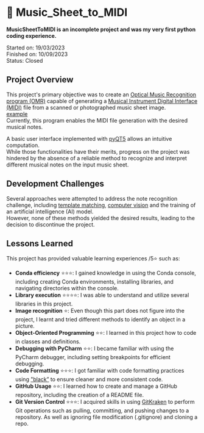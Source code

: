 # 🎼 Music_Sheet_to_MIDI

**MusicSheetToMIDI is an incomplete project and was my very first python coding experience.**

Started on: 19/03/2023 <br>
Finished on: 10/09/2023 <br>
Status: Closed <br>

## Project Overview

This project's primary objective was to create an [Optical Music Recognition program (OMR)](https://en.wikipedia.org/wiki/Optical_music_recognition) capable of generating a [Musical Instrument Digital Interface (MIDI)](https://en.wikipedia.org/wiki/MIDI) file from a scanned or photographed music sheet image. <br>
 [example](/Midi_Files/example.mp3)<br>
Currently, this program enables the MIDI file generation with the desired musical notes. <br>

A basic user interface implemented with [pyQT5](https://en.wikipedia.org/wiki/PyQt) allows an intuitive computation. <br>
While those functionalities have their merits, progress on the project was hindered by the absence of a reliable method to recognize and interpret different musical notes on the input music sheet. <br>

## Development Challenges

Several approaches were attempted to address the note recognition challenge, including [template matching](https://en.wikipedia.org/wiki/Template_matching), [computer vision](https://en.wikipedia.org/wiki/Computer_vision) and the training of an artificial intelligence (AI) model. <br>
However, none of these methods yielded the desired results, leading to the decision to discontinue the project. <br>

## Lessons Learned

This project has provided valuable learning experiences /5⭐ such as:

- **Conda efficiency** ⭐⭐⭐: I gained knowledge in using the Conda console, including creating Conda environments, installing libraries, and navigating directories within the console.
- **Library execution** ⭐⭐⭐⭐: I was able to understand and utilize several libraries in this project.
- **Image recognition** ⭐: Even though this part does not figure into the project, I learnt and tried different methods to identify an object in a picture.
- **Object-Oriented Programming** ⭐⭐: I learned in this project how to code in classes and definitions.
- **Debugging with PyCharm** ⭐⭐: I became familiar with using the PyCharm debugger, including setting breakpoints for efficient debugging.
- **Code Formatting** ⭐⭐⭐: I got familiar with code formatting practices using ["black”](https://github.com/psf/black) to ensure cleaner and more consistent code.
- **GitHub Usage** ⭐⭐: I learned how to create and manage a GitHub repository, including the creation of a README file.
- **Git Version Control** ⭐⭐⭐: I acquired skills in using [GitKraken](https://www.gitkraken.com) to perform Git operations such as pulling, committing, and pushing changes to a repository. As well as ignoring file modification (.gitignore) and cloning a repo.
